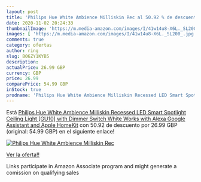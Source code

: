 ```yaml
---
layout: post
title: 'Philips Hue White Ambience Milliskin Rec al 50.92 % de descuento'
date: 2020-11-02 20:24:33
thumbnailImage: 'https://m.media-amazon.com/images/I/41w14u8-X6L._SL200_.jpg'
images: [ 'https://m.media-amazon.com/images/I/41w14u8-X6L._SL200_.jpg' ]
comments: true
category: ofertas
author: ring
slug: B06ZY1KYB5
description:
actualPrice: 26.99 GBP
currency: GBP
price: 26.99
comparePrice: 54.99 GBP
inStock: true
prodname: 'Philips Hue White Ambience Milliskin Recessed LED Smart Spotlight  Ceiling Light [GU10] with Dimmer Switch  White  Works with Alexa  Google Assistant and Apple HomeKit'
---
```


Está [Philips Hue White Ambience Milliskin Recessed LED Smart Spotlight  Ceiling Light [GU10] with Dimmer Switch  White  Works with Alexa  Google Assistant and Apple HomeKit](https://www.amazon.co.uk/dp/B06ZY1KYB5/?tag=tolees0a-21) con 50.92 de descuento por 26.99 GBP (original: 54.99 GBP) en el siguiente enlace!

[![Philips Hue White Ambience Milliskin Rec](https://m.media-amazon.com/images/I/41w14u8-X6L._SL200_.jpg)](https://www.amazon.co.uk/dp/B06ZY1KYB5/?tag=tolees0a-21)

[Ver la oferta!!](https://www.amazon.co.uk/dp/B06ZY1KYB5/?tag=tolees0a-21)

Links participate in Amazon Associate program and might generate a comission on qualifying sales


